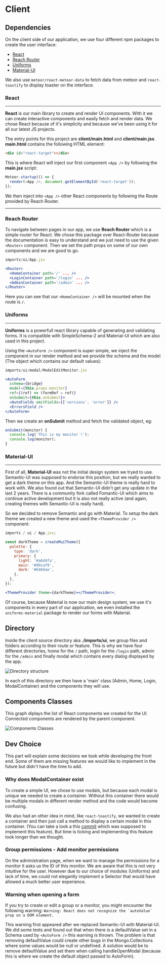 # Client

## Dependencies

On the client side of our application, we use four different npm packages to create the user interface:

- [React](https://reactjs.org/)
- [Reach Router](https://reach.tech/router/)
- [Uniforms](https://uniforms.tools/)
- [Material-UI](https://material-ui.com/)

We also use `meteor/react-meteor-data` to fetch data from meteor and `react-toastify` to display toaster on the interface.

### React

---

**React** is our main library to create and render UI components. With it we can create interactive components and easily fetch and render data. We chose React because of it's simplicity and because we've been using it for all our latest JS projects.

The entry points for this project are **client/main.html** and **client/main.jsx**. **main.html** contains the following HTML element:

```html
<div id="react-target"></div>
```

This is where React will inject our first component `<App />` by following the **main.jsx** script:

```js
Meteor.startup(() => {
  render(<App />, document.getElementById('react-target'));
});
```

We then inject into `<App />` other React components by following the Route provided by Reach Router.

---

### Reach Router

To navigate between pages in our app, we use **Reach Router** which is a simple router for React. We chose this package over React-Router because the documentation is easy to understand and we just need to use the given `<Router>` component. Then we set the path props on some of our own components and we are good to go.

```jsx
imports/ui/App.jsx

<Router>
  <HomeContainer path='/' ... />
  <LoginContainer path='/login' ... />
  <AdminContainer path='/admin' ... />
</Router>
```

Here you can see that our `<HomeContainer />` will be mounted when the route is `/`.

### Uniforms

---

**Uniforms** is a powerfull react library capable of generating and validating forms. It is compatible with SimpleSchema-2 and Material-UI which are also used in this project.

Using the `<AutoForm />` component is super simple, we inject the component in our render method and we provide the schema and the model (The object which contains our default values):

```jsx
imports/ui/modal/ModalEditMonitor.jsx

<AutoForm
  schema={bridge}
  model={this.props.monitor}
  ref={(ref) => (formRef = ref)}
  onSubmit={this.onSubmit}>
  <AutoFields omitFields={['versions', 'error']} />
  <ErrorsField />
</AutoForm>
```

Then we create an **onSubmit** method and fetch the validated object, eg:

```js
onSubmit(monitor) {
  console.log('This is my monitor !');
  console.log(monitor);
}
```

### Material-UI

---

First of all, **Material-UI** was not the initial design system we tryed to use. Semantic-UI was supposed to endorse this position, but we really wanted to get a dark theme on this app. And the Semantic-UI theme is really hard to work with. We also found out that Semantic-UI didn't get any update in the last 2 years. There is a community fork called Fomantic-UI which aims to continue active development but it is also not really active (and again, creating themes with Semantic-UI is really hard).

So we decided to remove Semantic and go with Material. To setup the dark theme we created a new theme and used the `<ThemeProvider />` component:

```jsx
imports / ui / App.jsx;

const darkTheme = createMuiTheme({
  palette: {
    type: 'dark',
    primary: {
      light: '#a6d4fa',
      main: '#90caf9',
      dark: '#648dae',
    },
  },
});

<ThemeProvider theme={darkTheme}></ThemeProvider>;
```

Of course, because Material is now our main design system, we use it's components in every part of our application, we even installed the `uniforms-material` package to render our forms with Material.

## Directory

Inside the client source directory aka **./imports/ui**, we group files and folders according to their route or feature. This is why we have four different directories, home for the `/` path, login for the `/login` path, admin for the `/admin` and finally modal which contains every dialog displayed by the app.

![Directory structure](img/clientDirectory.png)

In each of this directory we then have a 'main' class (Admin, Home, Login, ModalContainer) and the components they will use.

## Components Classes

This graph diplays the list of React components we created for the UI. Connected components are rendered by the parent component.

![Components Classes](img/clientClasses.png)

## Dev Choice

This part will explain some decisions we took while developing the front end. Some of them are missing features we would like to implement in the future but didn't have the time to add.

### Why does ModalContainer exist

To create a simple UI, we chose to use modals, but because each modal is unique we needed to create a container. Without this container there would be multiple modals in different render method and the code would become confusing.

We also had an other idea in mind, like `react-toastify`, we wanted to create a container and then just call a method to display a certain modal in this container. (You can take a look a this [commit](https://github.com/LenhardErwan/VersionsMonitor/commit/3990e8614c6d0135444c6b7be8518567c5a39d49) which was supposed to implement this feature). But time is ticking and implementing this feature took longer than we thought.

### Group permissions - Add monitor permissions

On the administration page, when we want to manage the permissions for a monitor it asks us the ID of this monitor. We are aware that this is not very intuitive for the user. However due to our choice of modules (Uniforms) and lack of time, we could not elegantly implement a Selector that would have allowed a much better user experience.

### Warning when opening a form

If you try to create or edit a group or a monitor, you might encounter the following warning:
```Warning: React does not recognize the `autoValue` prop on a DOM element.```

This warning first appeared after we replaced Semantic-UI with Material-UI. We did some tests and found out that when there is a defaultValue set in a Schema used by `<AutoForm />` this warning is thrown. The problem is that removing defaultValue could create other bugs in the Mongo.Collections where some values would be null or undefined. A solution would be to remove defaultValue and set them when calling handleOpenModal (because this is where we create the default object passed to AutoForm).
